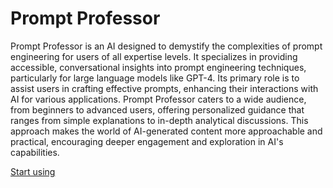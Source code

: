 # Prompt Professor

Prompt Professor is an AI designed to demystify the complexities of prompt engineering for users of all expertise levels. It specializes in providing accessible, conversational insights into prompt engineering techniques, particularly for large language models like GPT-4. Its primary role is to assist users in crafting effective prompts, enhancing their interactions with AI for various applications. Prompt Professor caters to a wide audience, from beginners to advanced users, offering personalized guidance that ranges from simple explanations to in-depth analytical discussions. This approach makes the world of AI-generated content more approachable and practical, encouraging deeper engagement and exploration in AI's capabilities.

[Start using](https://chat.openai.com/g/g-qfoOICq1l)